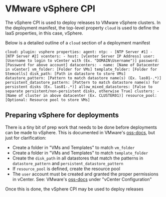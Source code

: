 # VMware vSphere CPI

The vSphere CPI is used to deploy releases to VMware vSphere clusters. In the deployment manifest, the top-level property `cloud` is used to define the IaaS properties, in this case, vSphere.

Below is a detailed outline of a `cloud` section of a deployment manifest

`
cloud:
  plugin: vsphere
  properties:
    agent:
      ntp:
       - [NTP Server #1]
       - [NTP Server #2]
    vcenters:
      - host: [vCenter Server IP Address]
        user: [Username to login to vCenter with (Ex. "DOMAIN\Username")]
        password: [Password for above account]
        datacenters:
          - name: [Name of Datacenter in vCenter]
            vm_folder: [Folder for VMs]
            template_folder: [Folder for Stemcells]
            disk_path: [Path in datastore to store VMs]
            datastore_pattern: [Pattern to match datastore name(s) (Ex. las01-.*)]
            persistent_datastore_pattern: [Pattern to match datastore name(s) for persistent disks (Ex. las01-.*)]
            allow_mixed_datastores: [False to separate persistent/non-persistent disks, otherwise True]
            clusters:
              - [Name of cluster in above datacenter (Ex. CLUSTER01)]
				resource_pool: [Optional: Resource pool to store VMs]
`



## Preparing vSphere for deployments

There is a tiny bit of prep work that needs to be done before deployments can be made to vSphere. This is documented in VMware's [oss-docs](https://github.com/cloudfoundry/oss-docs/blob/master/bosh/documentation/documentation.md), but just for clarification:

* Create a folder in "VMs and Templates" to match `vm_folder`
* Create a folder in "VMs and Templates" to match `template_folder`
* Create the `disk_path` in all datastores that match the patterns in `datastore_pattern` and `persistent_datastore_pattern`
* If `resource_pool` is defined, create the resource pool
* The `user` account must be created and granted the proper permissions in vCenter. See: VMware's [oss-docs](https://github.com/cloudfoundry/oss-docs/blob/master/bosh/documentation/documentation.md) under "vCenter Configuration"

Once this is done, the vSphere CPI may be used to deploy releases


